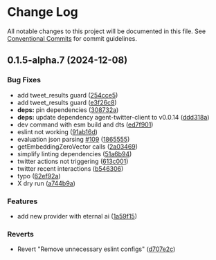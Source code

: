 # Change Log

All notable changes to this project will be documented in this file.
See [Conventional Commits](https://conventionalcommits.org) for commit guidelines.

## 0.1.5-alpha.7 (2024-12-08)


### Bug Fixes

* add tweet_results guard ([254cce5](https://github.com/okcashpro/okai/commit/254cce5258473bd311cf0bafabbbdf82b1ea73e6))
* add tweet_results guard ([e3f26c8](https://github.com/okcashpro/okai/commit/e3f26c8af8dfa8a3ab90e8182993ecc71a4ff0dd))
* **deps:** pin dependencies ([308732a](https://github.com/okcashpro/okai/commit/308732a8906881a0c7a023765bbd4c5590c565e6))
* **deps:** update dependency agent-twitter-client to v0.0.14 ([ddd318a](https://github.com/okcashpro/okai/commit/ddd318a344d139d3c246302705abfe7225cd53a6))
* dev command with esm build and dts ([ed7f901](https://github.com/okcashpro/okai/commit/ed7f90119a20d97efd22bf5f3ea878e95e5ef988))
* eslint not working ([91ab16d](https://github.com/okcashpro/okai/commit/91ab16d6cb7361e6785ad5e6f7a617584357f00a))
* evaluation json parsing [#109](https://github.com/okcashpro/okai/issues/109) ([1865555](https://github.com/okcashpro/okai/commit/1865555aa6d5d3748165fdfea0dd6663ff7c217c))
* getEmbeddingZeroVector calls ([2a03469](https://github.com/okcashpro/okai/commit/2a03469527e264ef9a546c7a50cee558f0ab7744))
* simplify linting dependencies ([51a6b94](https://github.com/okcashpro/okai/commit/51a6b94f6764f4951f48b730c5fdf821876c070f))
* twitter actions not triggering ([613c001](https://github.com/okcashpro/okai/commit/613c001d9d59df92f6f55f2067bbfb1eda15a0ff))
* twitter recent interactions ([b546306](https://github.com/okcashpro/okai/commit/b546306005713956a9020eac6bbd56edb10da561))
* typo ([62ef92a](https://github.com/okcashpro/okai/commit/62ef92aade4be9df09dbc597db9363acd57d5997))
* X dry run ([a744b9a](https://github.com/okcashpro/okai/commit/a744b9ad38f3e3c581fada33294f2da0684d9f68))


### Features

* add new provider with eternal ai ([1a59f15](https://github.com/okcashpro/okai/commit/1a59f159f5e0125556bb770e9099261925ea1a4c))


### Reverts

* Revert "Remove unnecessary eslint configs" ([d707e2c](https://github.com/okcashpro/okai/commit/d707e2ce72218202c8703483673e8453134f0e13))
